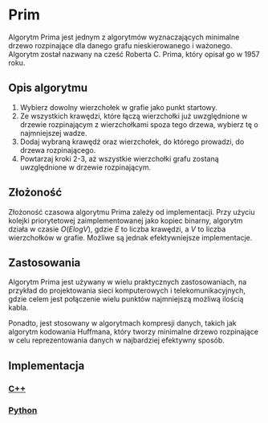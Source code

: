 # Prim

Algorytm Prima jest jednym z algorytmów wyznaczających minimalne drzewo rozpinające dla danego grafu nieskierowanego i ważonego. Algorytm został nazwany na cześć Roberta C. Prima, który opisał go w 1957 roku.

## Opis algorytmu

1. Wybierz dowolny wierzchołek w grafie jako punkt startowy.
2. Ze wszystkich krawędzi, które łączą wierzchołki już uwzględnione w drzewie rozpinającym z wierzchołkami spoza tego drzewa, wybierz tę o najmniejszej wadze.
3. Dodaj wybraną krawędź oraz wierzchołek, do którego prowadzi, do drzewa rozpinającego.
4. Powtarzaj kroki 2-3, aż wszystkie wierzchołki grafu zostaną uwzględnione w drzewie rozpinającym.

## Złożoność

Złożoność czasowa algorytmu Prima zależy od implementacji. Przy użyciu kolejki priorytetowej zaimplementowanej jako kopiec binarny, algorytm działa w czasie $O(E log V)$, gdzie $E$ to liczba krawędzi, a $V$ to liczba wierzchołków w grafie. Możliwe są jednak efektywniejsze implementacje.

## Zastosowania

Algorytm Prima jest używany w wielu praktycznych zastosowaniach, na przykład do projektowania sieci komputerowych i telekomunikacyjnych, gdzie celem jest połączenie wielu punktów najmniejszą możliwą ilością kabla.

Ponadto, jest stosowany w algorytmach kompresji danych, takich jak algorytm kodowania Huffmana, który tworzy minimalne drzewo rozpinające w celu reprezentowania danych w najbardziej efektywny sposób.

## Implementacja

### [C++](../../programming/c++/algorithms/graphs/prim.md)

### [Python](../../programming/python/algorithms/graphs/prim.md)
